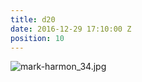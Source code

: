```yaml
---
title: d20
date: 2016-12-29 17:10:00 Z
position: 10
---
```


![mark-harmon_34.jpg](/uploads/mark-harmon_34.jpg)